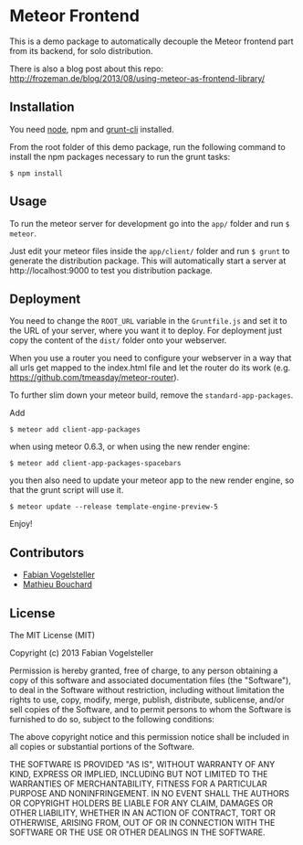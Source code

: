 Meteor Frontend
===============

This is a demo package to automatically decouple the Meteor frontend part from its backend, for solo distribution.

There is also a blog post about this repo: http://frozeman.de/blog/2013/08/using-meteor-as-frontend-library/


Installation
------------

You need [node](http://nodejs.org/), npm and [grunt-cli](http://gruntjs.com/getting-started) installed.

From the root folder of this demo package, run the following command to install the npm packages necessary to run the grunt tasks:

    $ npm install


Usage
-----

To run the meteor server for development go into the `app/` folder and run `$ meteor`.

Just edit your meteor files inside the `app/client/` folder and run `$ grunt` to generate the distribution package.
This will automatically start a server at http://localhost:9000 to test you distribution package.


Deployment
----------

You need to change the `ROOT_URL` variable in the `Gruntfile.js` and set it to the URL of your server, where you want it to deploy.
For deployment just copy the content of the `dist/` folder onto your webserver.

When you use a router you need to configure your webserver in a way that all urls get mapped to the index.html file and let the router do its work (e.g. https://github.com/tmeasday/meteor-router).

To further slim down your meteor build, remove the `standard-app-packages`.

Add

    $ meteor add client-app-packages

when using meteor 0.6.3,
or when using the new render engine:

    $ meteor add client-app-packages-spacebars

you then also need to update your meteor app to the new render engine, so that the grunt script will use it.

    $ meteor update --release template-engine-preview-5


Enjoy!


Contributors
------------

- [Fabian Vogelsteller](https://github.com/frozeman)
- [Mathieu Bouchard](https://github.com/matb33)


License
-------

The MIT License (MIT)

Copyright (c) 2013 Fabian Vogelsteller

Permission is hereby granted, free of charge, to any person obtaining a copy
of this software and associated documentation files (the "Software"), to deal
in the Software without restriction, including without limitation the rights
to use, copy, modify, merge, publish, distribute, sublicense, and/or sell
copies of the Software, and to permit persons to whom the Software is
furnished to do so, subject to the following conditions:

The above copyright notice and this permission notice shall be included in
all copies or substantial portions of the Software.

THE SOFTWARE IS PROVIDED "AS IS", WITHOUT WARRANTY OF ANY KIND, EXPRESS OR
IMPLIED, INCLUDING BUT NOT LIMITED TO THE WARRANTIES OF MERCHANTABILITY,
FITNESS FOR A PARTICULAR PURPOSE AND NONINFRINGEMENT. IN NO EVENT SHALL THE
AUTHORS OR COPYRIGHT HOLDERS BE LIABLE FOR ANY CLAIM, DAMAGES OR OTHER
LIABILITY, WHETHER IN AN ACTION OF CONTRACT, TORT OR OTHERWISE, ARISING FROM,
OUT OF OR IN CONNECTION WITH THE SOFTWARE OR THE USE OR OTHER DEALINGS IN
THE SOFTWARE.
